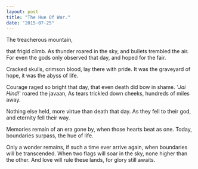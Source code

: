```yaml
---
layout: post
title: "The Hue Of War."
date: "2015-07-25"
---
```


The treacherous mountain,

that frigid climb. As thunder roared in the sky, and bullets trembled the air. For even the gods only observed that day, and hoped for the fair.

Cracked skulls, crimson blood, lay there with pride. It was the graveyard of hope, it was the abyss of life.

Courage raged so bright that day, that even death did bow in shame. '_Jai Hind!_' roared the javaan, As tears trickled down cheeks, hundreds of miles away.

Nothing else held, more virtue than death that day. As they fell to their god, and eternity fell their way.

Memories remain of an era gone by, when those hearts beat as one. Today, boundaries surpass, the hue of life.

Only a wonder remains, if such a time ever arrive again, when boundaries will be transcended. When two flags will soar in the sky, none higher than the other. And love will rule these lands, for glory still awaits.
